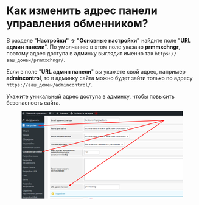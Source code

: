 # Как изменить адрес панели управления обменником?

В разделе "**Настройки" → "Основные настройки"** найдите поле "**URL админ панели**". По умолчанию в этом поле указано **prmmxchngr**, поэтому адрес доступа в админку выглядит именно так `https://ваш_домен/prmmxchngr/`.

Если в поле "**URL админ панели**" вы укажете свой адрес, например **admincontrol**, то в админку сайта можно будет зайти только по адресу `https://ваш_домен/admincontrol/`.

Укажите уникальный адрес доступа в админку, чтобы повысить безопасность сайта.

<figure><img src="../../.gitbook/assets/Screenshot_32 (1).png" alt=""><figcaption></figcaption></figure>
